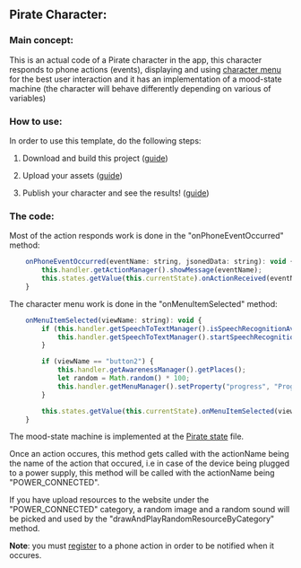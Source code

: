 ## Pirate Character:

### Main concept:
This is an actual code of a Pirate character in the app, this character responds to phone actions (events), displaying and using [character menu](https://github.com/ImAliveApp/ImAliveGuide/wiki/The-Character-Menu) for the best user interaction and it has an implementation of a mood-state machine (the character will behave differently depending on various of variables)

### How to use:
In order to use this template, do the following steps:

1. Download and build this project ([guide](https://github.com/ImAliveApp/ImAliveGuide/wiki/How-to:-Build-and-publish-character-script))

2. Upload your assets ([guide](https://youtu.be/2eHSx10HHuc))

3. Publish your character and see the results! ([guide](https://github.com/ImAliveApp/ImAliveGuide/wiki/How-to:-Publish-your-character))

### The code:
Most of the action responds work is done in the "onPhoneEventOccurred" method:
```javascript
    onPhoneEventOccurred(eventName: string, jsonedData: string): void {
        this.handler.getActionManager().showMessage(eventName);
        this.states.getValue(this.currentState).onActionReceived(eventName);
    }
```
The character menu work is done in the "onMenuItemSelected" method:
```javascript
    onMenuItemSelected(viewName: string): void {
        if (this.handler.getSpeechToTextManager().isSpeechRecognitionAvailable() && viewName == "button") {
            this.handler.getSpeechToTextManager().startSpeechRecognition();
        }

        if (viewName == "button2") {
            this.handler.getAwarenessManager().getPlaces();
            let random = Math.random() * 100;
            this.handler.getMenuManager().setProperty("progress", "Progress", random.toString());
        }

        this.states.getValue(this.currentState).onMenuItemSelected(viewName);
    }
```
The mood-state machine is implemented at the [Pirate state](https://github.com/hay12396/PirateProject/blob/master/PirateProject/Pirate/PirateState.ts) file.

Once an action occures, this method gets called with the actionName being the name of the action that occured, i.e in case
of the device being plugged to a power supply, this method will be called with the actionName being "POWER_CONNECTED".

If you have upload resources to the website under the "POWER_CONNECTED" category, a random image and a random sound will be picked and used
by the "drawAndPlayRandomResourceByCategory" method.

**Note**: you must [register](https://youtu.be/HGkpn2y04B8) to a phone action in order to be notified when it occures.
